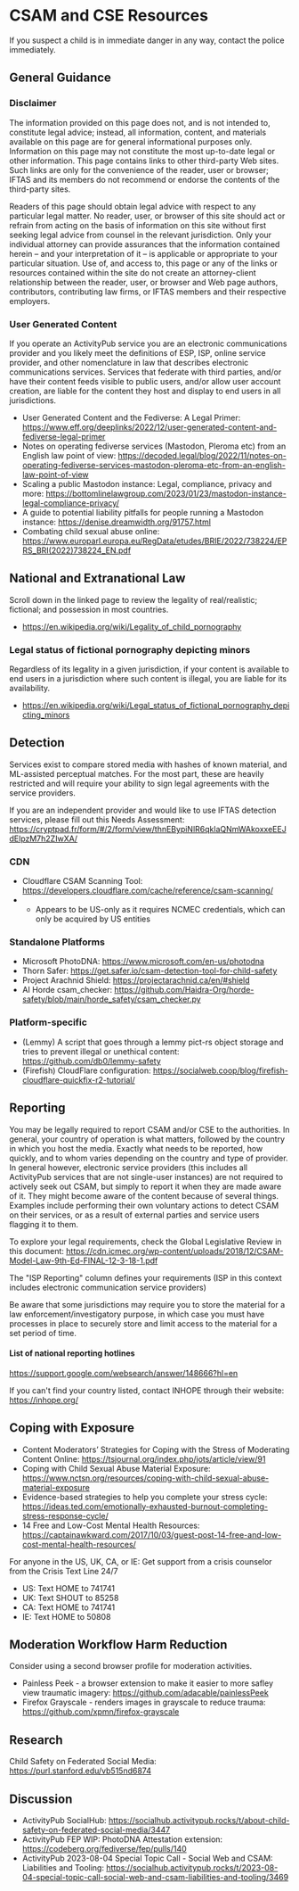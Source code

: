 # CSAM and CSE Resources
If you suspect a child is in immediate danger in any way, contact the police immediately.

## General Guidance

### Disclaimer
The information provided on this page does not, and is not intended to, constitute legal advice; instead, all information, content, and materials available on this page are for general informational purposes only.  Information on this page may not constitute the most up-to-date legal or other information.  This page contains links to other third-party Web sites.  Such links are only for the convenience of the reader, user or browser; IFTAS and its members do not recommend or endorse the contents of the third-party sites.

Readers of this page should obtain legal advice with respect to any particular legal matter.  No reader, user, or browser of this site should act or refrain from acting on the basis of information on this site without first seeking legal advice from counsel in the relevant jurisdiction.  Only your individual attorney can provide assurances that the information contained herein – and your interpretation of it – is applicable or appropriate to your particular situation.  Use of, and access to, this page or any of the links or resources contained within the site do not create an attorney-client relationship between the reader, user, or browser and Web page authors, contributors, contributing law firms, or IFTAS members and their respective employers. 

### User Generated Content
If you operate an ActivityPub service you are an electronic communications provider and you likely meet the definitions of ESP, ISP, online service provider, and other nomenclature in law that describes electronic communications services. Services that federate with third parties, and/or have their content feeds visible to public users, and/or allow user account creation, are liable for the content they host and display to end users in all jurisdictions.

 - User Generated Content and the Fediverse: A Legal Primer: https://www.eff.org/deeplinks/2022/12/user-generated-content-and-fediverse-legal-primer
 - Notes on operating fediverse services (Mastodon, Pleroma etc) from an English law point of view: https://decoded.legal/blog/2022/11/notes-on-operating-fediverse-services-mastodon-pleroma-etc-from-an-english-law-point-of-view
 - Scaling a public Mastodon instance: Legal, compliance, privacy and more: https://bottomlinelawgroup.com/2023/01/23/mastodon-instance-legal-compliance-privacy/
 - A guide to potential liability pitfalls for people running a Mastodon instance: https://denise.dreamwidth.org/91757.html
 - Combating child sexual abuse online: https://www.europarl.europa.eu/RegData/etudes/BRIE/2022/738224/EPRS_BRI(2022)738224_EN.pdf

## National and Extranational Law
Scroll down in the linked page to review the legality of real/realistic; fictional; and possession in most countries.
 - https://en.wikipedia.org/wiki/Legality_of_child_pornography

### Legal status of fictional pornography depicting minors
Regardless of its legality in a given jurisdiction, if your content is available to end users in a jurisdiction where such content is illegal, you are liable for its availability. 
 - https://en.wikipedia.org/wiki/Legal_status_of_fictional_pornography_depicting_minors

## Detection
Services exist to compare stored media with hashes of known material, and ML-assisted perceptual matches. For the most part, these are heavily restricted and will require your ability to sign legal agreements with the service providers. 

If you are an independent provider and would like to use IFTAS detection services, please fill out this Needs Assessment: https://cryptpad.fr/form/#/2/form/view/thnEBypiNlR6qklaQNmWAkoxxeEEJdElpzM7h2ZIwXA/ 

### CDN
 - Cloudflare CSAM Scanning Tool: https://developers.cloudflare.com/cache/reference/csam-scanning/
 - - Appears to be US-only as it requires NCMEC credentials, which can only be acquired by US entities

### Standalone Platforms
 - Microsoft PhotoDNA: https://www.microsoft.com/en-us/photodna
 - Thorn Safer: https://get.safer.io/csam-detection-tool-for-child-safety
 - Project Arachnid Shield: https://projectarachnid.ca/en/#shield
 - AI Horde csam_checker: https://github.com/Haidra-Org/horde-safety/blob/main/horde_safety/csam_checker.py

### Platform-specific
  - (Lemmy) A script that goes through a lemmy pict-rs object storage and tries to prevent illegal or unethical content: https://github.com/db0/lemmy-safety
  - (Firefish) CloudFlare configuration: https://socialweb.coop/blog/firefish-cloudflare-quickfix-r2-tutorial/

## Reporting
You may be legally required to report CSAM and/or CSE to the authorities. In general, your country of operation is what matters, followed by the country in which you host the media. Exactly what needs to be reported, how quickly, and to whom varies depending on the country and type of provider. In general however,  electronic service providers (this includes all ActivityPub services that are not single-user instances) are not required to actively seek out CSAM, but simply to report it when they are made aware of it. They might become aware of the content because of several things. Examples include performing their own voluntary actions to detect CSAM on their services, or as a result of external parties and service users flagging it to them.

To explore your legal requirements, check the Global Legislative Review in this document: https://cdn.icmec.org/wp-content/uploads/2018/12/CSAM-Model-Law-9th-Ed-FINAL-12-3-18-1.pdf

The "ISP Reporting" column defines your requirements (ISP in this context includes electronic communication service providers)

Be aware that some jurisdictions may require you to store the material for a law enforcement/investigatory purpose, in which case you must have processes in place to securely store and limit access to the material for a set period of time.

#### List of national reporting hotlines
https://support.google.com/websearch/answer/148666?hl=en

If you can't find your country listed, contact INHOPE through their website: https://inhope.org/

## Coping with Exposure
 - Content Moderators’ Strategies for Coping with the Stress of Moderating Content Online: https://tsjournal.org/index.php/jots/article/view/91
 - Coping with Child Sexual Abuse Material Exposure: https://www.nctsn.org/resources/coping-with-child-sexual-abuse-material-exposure
 - Evidence-based strategies to help you complete your stress cycle: https://ideas.ted.com/emotionally-exhausted-burnout-completing-stress-response-cycle/
 - 14 Free and Low-Cost Mental Health Resources: https://captainawkward.com/2017/10/03/guest-post-14-free-and-low-cost-mental-health-resources/

For anyone in the US, UK, CA, or IE: Get support from a crisis counselor from the Crisis Text Line 24/7
 - US: Text HOME to 741741
 - UK: Text SHOUT to 85258
 - CA: Text HOME to 741741
 - IE: Text HOME to 50808

## Moderation Workflow Harm Reduction
Consider using a second browser profile for moderation activities.
 - Painless Peek - a browser extension to make it easier to more safley view traumatic imagery: https://github.com/adacable/painlessPeek
 - Firefox Grayscale - renders images in grayscale to reduce trauma: https://github.com/xpmn/firefox-grayscale

## Research
Child Safety on Federated Social Media: https://purl.stanford.edu/vb515nd6874

## Discussion
 - ActivityPub SocialHub: https://socialhub.activitypub.rocks/t/about-child-safety-on-federated-social-media/3447 
 - ActivityPub FEP WIP: PhotoDNA Attestation extension: https://codeberg.org/fediverse/fep/pulls/140
 - ActivityPub 2023-08-04 Special Topic Call - Social Web and CSAM: Liabilities and Tooling: https://socialhub.activitypub.rocks/t/2023-08-04-special-topic-call-social-web-and-csam-liabilities-and-tooling/3469

